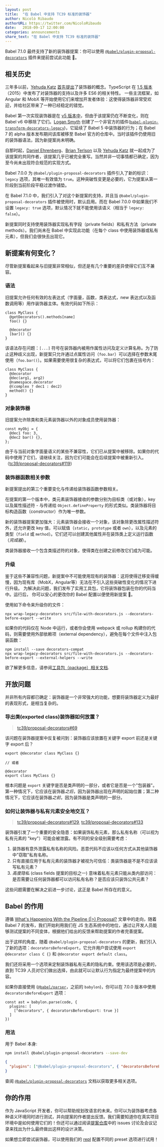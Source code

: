 ```yaml
---
layout: post
title:  "在 Babel 中支持 TC39 标准的装饰器"
author: Nicolò Ribaudo
authorURL: https://twitter.com/NicoloRibaudo
date:   2018-09-17 12:00:00
categories: announcements
share_text: "在 Babel 中支持 TC39 标准的装饰器"
---
```


Babel 7.1.0 最终支持了新的装饰器提案：你可以使用 [`@babel/plugin-proposal-decorators`](https://babel.docschina.org/docs/en/babel-plugin-proposal-decorators) 插件来提前尝试此功能 🎉。

<!--truncate-->

## 相关历史

三年多以前，[Yehuda Katz](https://github.com/wycats) [首先提出](https://github.com/wycats/javascript-decorators/blob/696232bbd997618d603d6577848d635872f25c43/README.md)了装饰器的概念。TypeScript 在 [1.5 版本](https://github.com/Microsoft/TypeScript/wiki/What%27s-new-in-TypeScript#typescript-15)（2015）中发布了对装饰器的支持以及许多 ES6 的相关特性。
一些主流框架，如 Angular 和 MobX 等开始使用它们来增加开发者体验：这使得装饰器非常受欢迎，并给社区带来了一种已经稳定的错觉。

Babel 第一次实现装饰器是在 [v5 版本中](https://github.com/babel/babel/blob/master/.github/CHANGELOG-v5.md#500)，但由于该提案仍在不断变化，则在 Babel v6 中移除了它们。[Logan Smyth](https://github.com/loganfsmyth) 创建了一个非官方的插件([`babel-plugin-transform-decorators-legacy`](https://github.com/loganfsmyth/babel-plugin-transform-decorators-legacy))，它延续了 Babel 5 中装饰器的行为；在 Babel 7 的 alpha 版本发布期间该库被移至 Babel 官方的仓库中。当时该插件仍使用旧的装饰器语法，因为新提案尚未明确。

自那时起，[Daniel Ehrenberg](https://github.com/littledan)、[Brian Terlson](https://github.com/bterlson) 以及 [Yehuda Katz](https://github.com/wycats) 就一起成为了该提案的共同作者，该提案几乎已被完全重写。当然并非一切事情都已确定，因为至今尚未出现符合规范的实现方式。

Babel 7.0.0 为 `@babel/plugin-proposal-decorators` 插件引入了新的标识：`legacy` 选项，其唯一有效值为 `true`。这种突破性变更是必要的，它为提案从第一阶段到当前阶段平稳过渡作铺垫。

在 Babel 7.1.0 中，我们引入了对这个新提案的支持，并且当 `@babel/plugin-proposal-decorators` 插件被使用时，默认启用。而在 Babel 7.0.0 中如果我们不设置 `legacy: true` 选项，默认情况下就不能使用该语义（相当于 `legacy: false`）。

新提案同时支持使用装饰器实现私有字段（private fields）和私有方法（private methods）。我们尚未在 Babel 中实现此功能（在每个 class 中使用装饰器或私有元素），但我们会很快去出现它。

## 新提案有何变化？

尽管新提案看起来与旧提案非常相似，但还是有几个重要的差异使得它们互不兼容。

### 语法

旧提案允许任何有效的左表达式（字面量，函数，类表达式，new 表达式以及函数调用等）用作装饰器主体。有效代码如下所示：

```javascript=
class MyClass {
  @getDecorators().methods[name]
  foo() {}

  @decorator
  [bar]() {}
}
```

该语法存在问题：`[...]` 符号在装饰器内被用作属性访问及定义计算名称。为了防止这种歧义出现，新提案只允许通过点属性访问（`foo.bar`）可以选择在参数末尾使用（`foo.bar()`）。如果需要使用很复杂的表达式，可以将它们包裹在括号内：

```javascript=
class MyClass {
  @decorator
  @dec(arg1, arg2)
  @namespace.decorator
  @(complex ? dec1 : dec2)
  method() {}
}
```

### 对象装饰器

旧提案允许除类和类元素装饰器以外的对象成员使用装饰器：

```javascript=
const myObj = {
  @dec1 foo: 3,
  @dec2 bar() {},
};
```

由于与当前对象字面量语义的某些不兼容性，它们已从提案中被移除。如果你的代码中使用了它们，请继续关注，因为它们可能会在后续提案中被重新引入。（[tc39/proposal-decorators#119](https://github.com/tc39/proposal-decorators/issues/119)）

### 装饰器函数相关参数

新提案提出的第三个重要变化与传递给装饰器函数参数相关。

在提案的第一个版本中，类元素装饰器接收的参数分别为目标类（或对象），key 以及属性描述符 - 与传递给 `Object.defineProperty` 的形式类似。类装饰器将目标构造函数（constructor）作为唯一参数。

新的装饰器提案更加强大：元素装饰器会接收一个对象，该对象除更改属性描述符外，还允许更改 key 值，可以赋值（`static`，`prototype` 或者 `own`），以及元素的类型（`field` 或 `method`）。它们还可以创建其他属性并在装饰类上定义运行函数（*完成器*）。

类装饰器接收一个包含类描述符的对象，使得类在创建之前修改它们成为可能。

### 升级

鉴于这些不兼容性问题，新提案中不可能使用现有的装饰器：这将使得迁移变得缓慢，因为现有库（MobX，Angular等）无法在不引入这些突破性变化的情况下进行升级。
为解决此问题，我们发布了实用工具包，它将装饰器包装在你的代码当中。运行后，
你可以安心的更改你的 Babel 配置以便使用新提案 🎉。

使用如下命令来升级你的文件：

```shell=
npx wrap-legacy-decorators src/file-with-decorators.js --decorators-before-export --write
```

如果你的代码仅在 Node 中运行，或者你会使用 webpack 或 rollup 构建你的代码，则需要使用外部依赖项（external dependency），避免在每个文件中注入包装函数：

```shell=
npm install --save decorators-compat
npx wrap-legacy-decorators src/file-with-decorators.js --decorators-before-export --external-helpers --write
```

欲了解更多信息，请参阅[工具包（package）相关文档](https://github.com/nicolo-ribaudo/legacy-decorators-migration-utility).

## 开放问题

并非所有内容都已确定：装饰器是一个非常强大的功能，想要将装饰器定义为最好的表现形式，是相当复杂的。

### 导出类(exported class)装饰器如何放置？

> [tc39/proposal-decorators#69](https://github.com/tc39/proposal-decorators/issues/69)

该问题在装饰器提案中反复被问到：装饰器应该放置在关键字 export 前还是关键字 export 后？

```javascript=
export @decorator class MyClass {}

// 或者

@decorator
export class MyClass {}
```

根本问题是 `export` 关键字是否是类声明的一部分，或者它是否是一个"包装器"。第一种情况下，它应该在装饰器*之后*，因为装饰器出现在声明的起始位置；第二种情况下，它应该在装饰器*之前*，因为装饰器是类声明的一部分。

### 如何让装饰器与私有元素安全地交互？

> [tc39/proposal-decorators#129](https://github.com/tc39/proposal-decorators/issues/129), [tc39/proposal-decorators#133](https://github.com/tc39/proposal-decorators/issues/133)

装饰器引发了一个重要的安全隐患：如果装饰私有元素，那么私有名称（可以视为私有元素的 "key"）可能会被泄露。有不同的安全级别需要考虑：
  1) 装饰器有意外泄露私有名称的风险。恶意代码不应该以任何方式从其他装饰器中"窃取"私有名称。
  2) 只有直接应用于私有元素的装饰器才被视为可信任：类装饰器是不是不应该读写私有元素？
  3) *高度隐私* (class fields 提案的目标之一) 意味着私有元素只能从类内部访问：是否需要让任何装饰器都可以访问私有名称？是否应该只装饰公共元素？

这些问题需要在解决之前进一步讨论，这正是 Babel 所存在的意义。

## Babel 的作用

遵循 [What's Happening With the Pipeline (|>) Proposal?](http://babeljs.io/blog/2018/07/19/whats-happening-with-the-pipeline-proposal) 文章中的走向，随着 Babel 7 的发布，我们开始利用我们在 JS 生态系统中的地位，通过让开发人员能够测试提案的不同变体，根据他们给出的反馈来帮助提案的作者完善提案。

出于这样的角度，随着 `@babel/plugin-proposal-decorators` 的更新，我们引入了新的选项：`decoratorsBeforeExport`，它允许用户尝试使用 `export @decorator class C {}` 和 `@decorator export default class`。

我们还将采用一个选项来定制装饰器私有元素的隐私约束。使用该选项是必要的，直到 TC39 人员对它们做出选择，由此就可以让默认行为指定为最终提案中的内容。

如果你直接使用 ([`@babel/parser`](https://babeljs.io/docs/en/next/babel-parser.html)，之前的 `babylon`)，你可以在 7.0.0 版本中使用 `decoratorsBeforeExport` 选项：

```javascript=
const ast = babylon.parse(code, {
  plugins: [
    ["decorators", { decoratorsBeforeExport: true }]
  ]
})
```

### 用法

用于 Babel 本身:

```sh
npm install @babel/plugin-proposal-decorators --save-dev
```

```json
{
  "plugins": ["@babel/plugin-proposal-decorators", { "decoratorsBeforeExport": true }]
}
```

查阅 [`@babel/plugin-proposal-decorators`](https://babeljs.io/docs/en/babel-plugin-proposal-decorators) 文档以获取更多相关选项。

## 你的作用

作为 JavaScript 开发者，你可以帮助规划改语言的未来。你可以为装饰器考虑各种语义环境同时进行测试，并向提案的作者提出反馈。我们需要知道你在真实项目环境中是如何使用它们的！你还可以通过阅读[提案仓库](https://github.com/tc39/proposal-decorators)中的 issues 讨论及会议记录来找出为什么最终做出这样的设计决策。

如果想立即尝试装饰器，可以使用我们的 [repl](https://babeljs.io/repl/build/master) 配置不同的 preset 选项进行试用！
